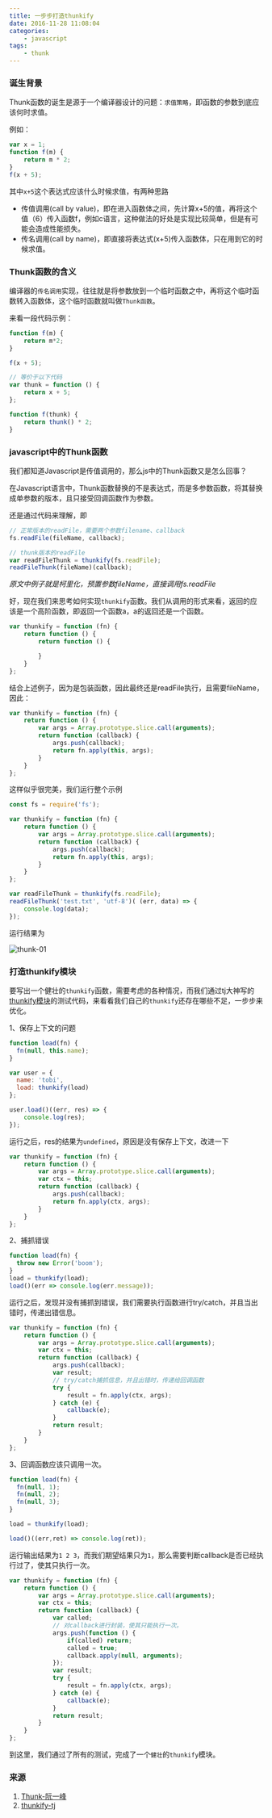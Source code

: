 ```yaml
---
title: 一步步打造thunkify
date: 2016-11-28 11:08:04
categories:
    - javascript
tags:
    - thunk
---
```


### 诞生背景

Thunk函数的诞生是源于一个编译器设计的问题：`求值策略`，即函数的参数到底应该何时求值。

例如：

```javascript
var x = 1;
function f(m) {
    return m * 2;
}
f(x + 5);
```

其中`x+5`这个表达式应该什么时候求值，有两种思路

* 传值调用(call by value)，即在进入函数体之间，先计算x+5的值，再将这个值（6）传入函数f，例如c语言，这种做法的好处是实现比较简单，但是有可能会造成性能损失。
* 传名调用(call by name)，即直接将表达式(x+5)传入函数体，只在用到它的时候求值。

### Thunk函数的含义

编译器的`传名调用`实现，往往就是将参数放到一个临时函数之中，再将这个临时函数转入函数体，这个临时函数就叫做`Thunk函数`。

来看一段代码示例：

```javascript
function f(m) {
    return m*2;
}

f(x + 5);

// 等价于以下代码
var thunk = function () {
    return x + 5;
};

function f(thunk) {
    return thunk() * 2;
}
```



### javascript中的Thunk函数

我们都知道Javascript是传值调用的，那么js中的Thunk函数又是怎么回事？

在Javascript语言中，Thunk函数替换的不是表达式，而是多参数函数，将其替换成单参数的版本，且只接受回调函数作为参数。

还是通过代码来理解，即

```javascript
// 正常版本的readFile，需要两个参数filename、callback
fs.readFile(fileName, callback);

// thunk版本的readFile
var readFileThunk = thunkify(fs.readFile);
readFileThunk(fileName)(callback);
```

*原文中例子就是柯里化，预置参数fileName，直接调用fs.readFile*

好，现在我们来思考如何实现`thunkify`函数。我们从调用的形式来看，返回的应该是一个高阶函数，即返回一个函数a，a的返回还是一个函数。

```javascript
var thunkify = function (fn) {
    return function () {
        return function () {

        }
    }
};
```

结合上述例子，因为是包装函数，因此最终还是readFile执行，且需要fileName，因此：

```javascript
var thunkify = function (fn) {
    return function () {
        var args = Array.prototype.slice.call(arguments);
        return function (callback) {
            args.push(callback);
            return fn.apply(this, args);
        }
    }
};
```

这样似乎很完美，我们运行整个示例

```javascript
const fs = require('fs');

var thunkify = function (fn) {
    return function () {
        var args = Array.prototype.slice.call(arguments);
        return function (callback) {
            args.push(callback);
            return fn.apply(this, args);
        }
    }
};

var readFileThunk = thunkify(fs.readFile);
readFileThunk('test.txt', 'utf-8')( (err, data) => {
	console.log(data);
});
```

运行结果为

![thunk-01](/uploads/thunk-01.png)

### 打造thunkify模块

要写出一个健壮的`thunkify`函数，需要考虑的各种情况，而我们通过tj大神写的[thunkify模块](https://github.com/tj/node-thunkify/blob/master/test/index.js)的测试代码，来看看我们自己的`thunkify`还存在哪些不足，一步步来优化。

1、保存上下文的问题

```javascript
function load(fn) {
  fn(null, this.name);
}

var user = {
  name: 'tobi',
  load: thunkify(load)
};

user.load()((err, res) => {
	console.log(res);
});
```

运行之后，res的结果为`undefined`，原因是没有保存上下文，改进一下

```javascript
var thunkify = function (fn) {
    return function () {
        var args = Array.prototype.slice.call(arguments);
        var ctx = this;
        return function (callback) {
            args.push(callback);
            return fn.apply(ctx, args);
        }
    }
};
```

2、捕抓错误

```javascript
function load(fn) {
  throw new Error('boom');
}
load = thunkify(load);
load()(err => console.log(err.message));
```

运行之后，发现并没有捕抓到错误，我们需要执行函数进行try/catch，并且当出错时，传递出错信息。

```javascript
var thunkify = function (fn) {
    return function () {
        var args = Array.prototype.slice.call(arguments);
        var ctx = this;
        return function (callback) {
            args.push(callback);
            var result;
            // try/catch捕抓信息，并且出错时，传递给回调函数
            try {
            	result = fn.apply(ctx, args);
            } catch (e) {
            	callback(e);
            }
            return result;
        }
    }
};
```

3、回调函数应该只调用一次。

```javascript
function load(fn) {
  fn(null, 1);
  fn(null, 2);
  fn(null, 3);
}

load = thunkify(load);

load()((err,ret) => console.log(ret));
```

运行输出结果为`1 2 3`，而我们期望结果只为`1`，那么需要判断callback是否已经执行过了，使其只执行一次。

```javascript
var thunkify = function (fn) {
    return function () {
        var args = Array.prototype.slice.call(arguments);
        var ctx = this;
        return function (callback) {
        	var called; 
            // 对callback进行封装，使其只能执行一次。
            args.push(function () {
            	if(called) return;
            	called = true;
            	callback.apply(null, arguments);
            });
            var result;
            try {
            	result = fn.apply(ctx, args);
            } catch (e) {
            	callback(e);
            }
            return result;
        }
    }
};
```

到这里，我们通过了所有的测试，完成了一个`健壮`的`thunkify`模块。

### 来源

1. [Thunk-阮一峰](http://www.ruanyifeng.com/blog/2015/05/thunk.html)
2. [thunkify-tj](https://github.com/tj/node-thunkify)